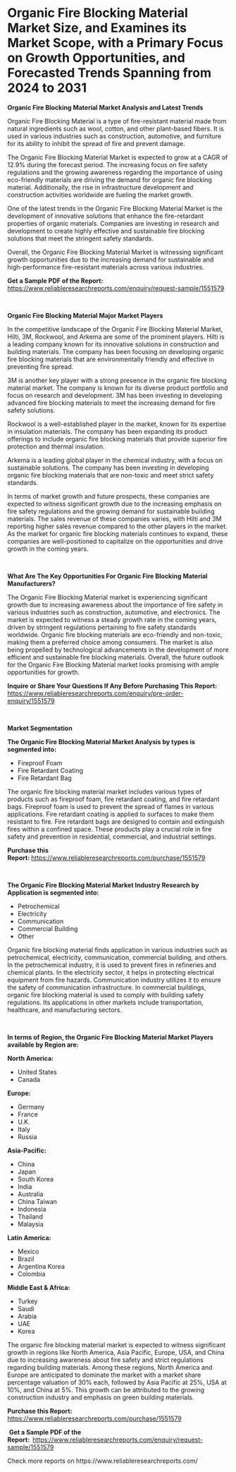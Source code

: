 <p><h1>Organic Fire Blocking Material Market Size, and Examines its Market Scope, with a Primary Focus on Growth Opportunities, and Forecasted Trends Spanning from 2024 to 2031</h1></p><p><strong>Organic Fire Blocking Material Market Analysis and Latest Trends</strong></p>
<p><p>Organic Fire Blocking Material is a type of fire-resistant material made from natural ingredients such as wool, cotton, and other plant-based fibers. It is used in various industries such as construction, automotive, and furniture for its ability to inhibit the spread of fire and prevent damage.</p><p>The Organic Fire Blocking Material Market is expected to grow at a CAGR of 12.9% during the forecast period. The increasing focus on fire safety regulations and the growing awareness regarding the importance of using eco-friendly materials are driving the demand for organic fire blocking material. Additionally, the rise in infrastructure development and construction activities worldwide are fueling the market growth.</p><p>One of the latest trends in the Organic Fire Blocking Material Market is the development of innovative solutions that enhance the fire-retardant properties of organic materials. Companies are investing in research and development to create highly effective and sustainable fire blocking solutions that meet the stringent safety standards.</p><p>Overall, the Organic Fire Blocking Material Market is witnessing significant growth opportunities due to the increasing demand for sustainable and high-performance fire-resistant materials across various industries.</p></p>
<p><strong>Get a Sample PDF of the Report:&nbsp;</strong> <a href="https://www.reliableresearchreports.com/enquiry/request-sample/1551579">https://www.reliableresearchreports.com/enquiry/request-sample/1551579</a></p>
<p>&nbsp;</p>
<p><strong>Organic Fire Blocking Material Major Market Players</strong></p>
<p><p>In the competitive landscape of the Organic Fire Blocking Material Market, Hilti, 3M, Rockwool, and Arkema are some of the prominent players. Hilti is a leading company known for its innovative solutions in construction and building materials. The company has been focusing on developing organic fire blocking materials that are environmentally friendly and effective in preventing fire spread.</p><p>3M is another key player with a strong presence in the organic fire blocking material market. The company is known for its diverse product portfolio and focus on research and development. 3M has been investing in developing advanced fire blocking materials to meet the increasing demand for fire safety solutions.</p><p>Rockwool is a well-established player in the market, known for its expertise in insulation materials. The company has been expanding its product offerings to include organic fire blocking materials that provide superior fire protection and thermal insulation.</p><p>Arkema is a leading global player in the chemical industry, with a focus on sustainable solutions. The company has been investing in developing organic fire blocking materials that are non-toxic and meet strict safety standards.</p><p>In terms of market growth and future prospects, these companies are expected to witness significant growth due to the increasing emphasis on fire safety regulations and the growing demand for sustainable building materials. The sales revenue of these companies varies, with Hilti and 3M reporting higher sales revenue compared to the other players in the market. As the market for organic fire blocking materials continues to expand, these companies are well-positioned to capitalize on the opportunities and drive growth in the coming years.</p></p>
<p>&nbsp;</p>
<p><strong>What Are The Key Opportunities For Organic Fire Blocking Material Manufacturers?</strong></p>
<p><p>The Organic Fire Blocking Material market is experiencing significant growth due to increasing awareness about the importance of fire safety in various industries such as construction, automotive, and electronics. The market is expected to witness a steady growth rate in the coming years, driven by stringent regulations pertaining to fire safety standards worldwide. Organic fire blocking materials are eco-friendly and non-toxic, making them a preferred choice among consumers. The market is also being propelled by technological advancements in the development of more efficient and sustainable fire blocking materials. Overall, the future outlook for the Organic Fire Blocking Material market looks promising with ample opportunities for growth.</p></p>
<p><strong>Inquire or Share Your Questions If Any Before Purchasing This Report:</strong> <a href="https://www.reliableresearchreports.com/enquiry/pre-order-enquiry/1551579">https://www.reliableresearchreports.com/enquiry/pre-order-enquiry/1551579</a></p>
<p>&nbsp;</p>
<p><strong>Market Segmentation</strong></p>
<p><strong>The Organic Fire Blocking Material Market Analysis by types is segmented into:</strong></p>
<p><ul><li>Fireproof Foam</li><li>Fire Retardant Coating</li><li>Fire Retardant Bag</li></ul></p>
<p><p>The organic fire blocking material market includes various types of products such as fireproof foam, fire retardant coating, and fire retardant bags. Fireproof foam is used to prevent the spread of flames in various applications. Fire retardant coating is applied to surfaces to make them resistant to fire. Fire retardant bags are designed to contain and extinguish fires within a confined space. These products play a crucial role in fire safety and prevention in residential, commercial, and industrial settings.</p></p>
<p><strong>Purchase this Report:&nbsp;</strong><a href="https://www.reliableresearchreports.com/purchase/1551579">https://www.reliableresearchreports.com/purchase/1551579</a></p>
<p>&nbsp;</p>
<p><strong>The Organic Fire Blocking Material Market Industry Research by Application is segmented into:</strong></p>
<p><ul><li>Petrochemical</li><li>Electricity</li><li>Communication</li><li>Commercial Building</li><li>Other</li></ul></p>
<p><p>Organic fire blocking material finds application in various industries such as petrochemical, electricity, communication, commercial building, and others. In the petrochemical industry, it is used to prevent fires in refineries and chemical plants. In the electricity sector, it helps in protecting electrical equipment from fire hazards. Communication industry utilizes it to ensure the safety of communication infrastructure. In commercial buildings, organic fire blocking material is used to comply with building safety regulations. Its applications in other markets include transportation, healthcare, and manufacturing sectors.</p></p>
<p>&nbsp;</p>
<p><strong>In terms of Region, the Organic Fire Blocking Material Market Players available by Region are:</strong></p>
<p>
    <p> <strong> North America: </strong>
        <ul>
            <li>United States</li>
            <li>Canada</li>
        </ul>
        </p> 
    <p> <strong> Europe: </strong>
        <ul>
            <li>Germany</li>
            <li>France</li>
            <li>U.K.</li>
            <li>Italy</li>
            <li>Russia</li>
        </ul>
        </p> 
    <p> <strong> Asia-Pacific: </strong>
        <ul>
            <li>China</li>
            <li>Japan</li>
            <li>South Korea</li>
            <li>India</li>
            <li>Australia</li>
            <li>China Taiwan</li>
            <li>Indonesia</li>
            <li>Thailand</li>
            <li>Malaysia</li>
        </ul>
        </p> 
    <p> <strong> Latin America: </strong>
        <ul>
            <li>Mexico</li>
            <li>Brazil</li>
            <li>Argentina Korea</li>
            <li>Colombia</li>
        </ul>
        </p> 
    <p> <strong> Middle East & Africa: </strong>
        <ul>
            <li>Turkey</li>
            <li>Saudi</li>
            <li>Arabia</li>
            <li>UAE</li>
            <li>Korea</li>
        </ul>
    </p>
    </p>
<p><p>The organic fire blocking material market is expected to witness significant growth in regions like North America, Asia Pacific, Europe, USA, and China due to increasing awareness about fire safety and strict regulations regarding building materials. Among these regions, North America and Europe are anticipated to dominate the market with a market share percentage valuation of 30% each, followed by Asia Pacific at 25%, USA at 10%, and China at 5%. This growth can be attributed to the growing construction industry and emphasis on green building materials.</p></p>
<p><strong>Purchase this Report: </strong><a href="https://www.reliableresearchreports.com/purchase/1551579">https://www.reliableresearchreports.com/purchase/1551579</a></p>
<p>&nbsp;<strong>Get a Sample PDF of the Report:&nbsp;&nbsp;</strong><a href="https://www.reliableresearchreports.com/enquiry/request-sample/1551579">https://www.reliableresearchreports.com/enquiry/request-sample/1551579</a></p>
<p><strong></strong></p>
<p>Check more reports on https://www.reliableresearchreports.com/</p>